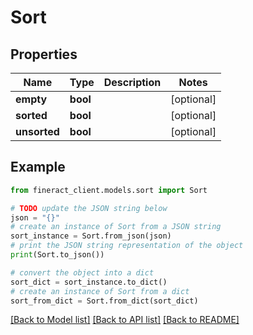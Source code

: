 # Sort


## Properties

Name | Type | Description | Notes
------------ | ------------- | ------------- | -------------
**empty** | **bool** |  | [optional] 
**sorted** | **bool** |  | [optional] 
**unsorted** | **bool** |  | [optional] 

## Example

```python
from fineract_client.models.sort import Sort

# TODO update the JSON string below
json = "{}"
# create an instance of Sort from a JSON string
sort_instance = Sort.from_json(json)
# print the JSON string representation of the object
print(Sort.to_json())

# convert the object into a dict
sort_dict = sort_instance.to_dict()
# create an instance of Sort from a dict
sort_from_dict = Sort.from_dict(sort_dict)
```
[[Back to Model list]](../README.md#documentation-for-models) [[Back to API list]](../README.md#documentation-for-api-endpoints) [[Back to README]](../README.md)


